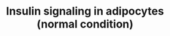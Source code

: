 ---
annotations:
- id: CL:0000136
  parent: native cell
  type: Cell Type Ontology
  value: fat cell
- id: PW:0000143
  parent: regulatory pathway
  type: Pathway Ontology
  value: insulin signaling pathway
authors:
- Anwesha
- Khanspers
- AMTan
- Egonw
- Ryanmiller
- Evelo
- Eweitz
citedin:
- link: PMC9015122
  title: Understanding signaling and metabolic paths using semantified and harmonized
    information about biological interactions (2022)
- link: PMC7925531
  title: Identification of candidate genes and pathways in retinopathy of prematurity
    by whole exome sequencing of preterm infants enriched in phenotypic extremes (2021)
description: The paper (1) describes insulin signalling in human adipocytes under
  normal and diabetic states using mathematical models based on experimental data.
  This model corresponds to insulin signalling under normal conditions. Insulin signalling
  under diabetic condition is represented in WP3635. The model has been converted
  to GPML using the PathSBML plugin from PathVIsio, importing the model BIOMD0000000448
  from the BioModels Database directly. The layout has been improved manually.  Proteins
  on this pathway have targeted assays available via the [https://assays.cancer.gov/available_assays?wp_id=WP3634
  CPTAC Assay Portal]
last-edited: 2021-05-09
ndex: 58a4a6f5-8b67-11eb-9e72-0ac135e8bacf
organisms:
- Homo sapiens
redirect_from:
- /index.php/Pathway:WP3634
- /instance/WP3634
- /instance/WP3634_r116602
revision: r116602
schema-jsonld:
- '@context': https://schema.org/
  '@id': https://wikipathways.github.io/pathways/WP3634.html
  '@type': Dataset
  creator:
    '@type': Organization
    name: WikiPathways
  description: The paper (1) describes insulin signalling in human adipocytes under
    normal and diabetic states using mathematical models based on experimental data.
    This model corresponds to insulin signalling under normal conditions. Insulin
    signalling under diabetic condition is represented in WP3635. The model has been
    converted to GPML using the PathSBML plugin from PathVIsio, importing the model
    BIOMD0000000448 from the BioModels Database directly. The layout has been improved
    manually.  Proteins on this pathway have targeted assays available via the [https://assays.cancer.gov/available_assays?wp_id=WP3634
    CPTAC Assay Portal]
  keywords:
  - AS160
  - AS160p
  - GLUT4
  - GLUT4m
  - INSR
  - IRS1
  - IRS1307
  - IRS1p
  - IRS1p307
  - P
  - PKB
  - PKB308p
  - PKB308p473p
  - PKB473p
  - S6
  - S6K
  - S6Kp
  - S6p
  - X
  - insulin
  - mTORC1
  - mTORC1a
  - mTORC2
  - mTORC2a
  license: CC0
  name: Insulin signaling in adipocytes (normal condition)
seo: CreativeWork
title: Insulin signaling in adipocytes (normal condition)
wpid: WP3634
---